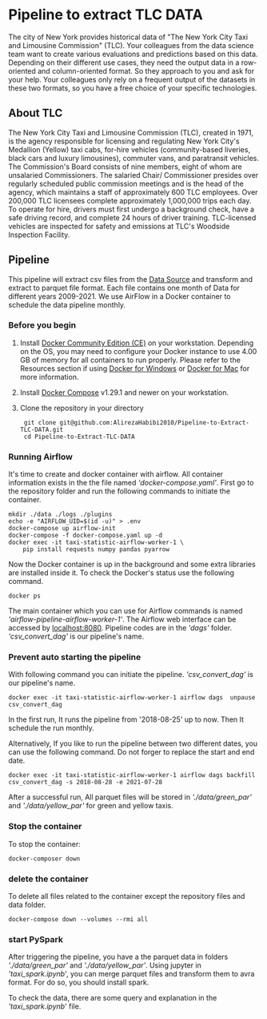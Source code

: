 # Pipeline to extract TLC DATA

The city of New York provides historical data of "The New York City Taxi and Limousine Commission" (TLC). Your colleagues from the data science team want to create various evaluations and predictions based on this data. Depending on their different use cases, they need the output data in a row-oriented and column-oriented format. So they approach to you and ask for your help. Your colleagues only rely on a frequent output of the datasets in these two formats, so you have a free choice of your specific technologies.

 ##  About TLC
The New York City Taxi and Limousine Commission (TLC), created in 1971, is the agency responsible for licensing and regulating New York City's Medallion (Yellow) taxi cabs, for-hire vehicles (community-based liveries, black cars and luxury limousines), commuter vans, and paratransit vehicles. The Commission's Board consists of nine members, eight of whom are unsalaried Commissioners. The salaried Chair/ Commissioner presides over regularly scheduled public commission meetings and is the head of the agency, which maintains a staff of approximately 600 TLC employees.
Over 200,000 TLC licensees complete approximately 1,000,000 trips each day. To operate for hire, drivers must first undergo a background check, have a safe driving record, and complete 24 hours of driver training. TLC-licensed vehicles are inspected for safety and emissions at TLC's Woodside Inspection Facility.


  ## Pipeline
 This pipeline will extract csv files from the [Data Source](https://www1.nyc.gov/site/tlc/about/tlc-trip-record-data.page) and transform and extract to parquet file format. Each file contains one month of Data for different years 2009-2021.
 We use AirFlow in a Docker container to schedule the data pipeline monthly.


### Before you begin
1.  Install  [Docker Community Edition (CE)](https://docs.docker.com/engine/installation/)  on your workstation. Depending on the OS, you may need to configure your Docker instance to use 4.00 GB of memory for all containers to run properly. Please refer to the Resources section if using  [Docker for Windows](https://docs.docker.com/docker-for-windows/#resources)  or  [Docker for Mac](https://docs.docker.com/docker-for-mac/#resources)  for more information.
2.  Install  [Docker Compose](https://docs.docker.com/compose/install/)  v1.29.1 and newer on your workstation.
3. Clone the repository in your directory

        git clone git@github.com:AlirezaHabibi2010/Pipeline-to-Extract-TLC-DATA.git
        cd Pipeline-to-Extract-TLC-DATA

 ### Running Airflow
It's time to create and docker container with airflow. All container information exists in the the file named *'docker-compose.yaml'*. First go to the repository folder and run the following commands to initiate the container.


    mkdir ./data ./logs ./plugins
    echo -e "AIRFLOW_UID=$(id -u)" > .env
    docker-compose up airflow-init
    docker-compose -f docker-compose.yaml up -d
    docker exec -it taxi-statistic-airflow-worker-1 \
	    pip install requests numpy pandas pyarrow

Now the Docker container is up in the background and some extra libraries are installed inside it. To check the Docker's status use the following command.

    docker ps

The main container which you can use for Airflow commands is named *'airflow-pipeline-airflow-worker-1'*. The Airflow web interface can be accessed by [localhost:8080](http://localhost:8080/home). Pipeline codes are in the *'dags'* folder. *'csv_convert_dag'* is our pipeline's name.

### Prevent auto starting the pipeline
With following command you can initiate the pipeline. *'csv_convert_dag'* is our pipeline's name.

    docker exec -it taxi-statistic-airflow-worker-1 airflow dags  unpause csv_convert_dag

In the first run, It runs the pipeline from '2018-08-25' up to now. Then It schedule the run monthly.

Alternatively, If you like to run the pipeline between two different dates, you can use the following command. Do not forger to replace the start and end date.

    docker exec -it taxi-statistic-airflow-worker-1 airflow dags backfill csv_convert_dag -s 2018-08-28 -e 2021-07-28

 After a successful run, All parquet files will be stored in *'./data/green_par'* and *'./data/yellow_par'* for green and yellow taxis.

### Stop the container
To stop the container:

	docker-composer down

### delete the container
 To delete all files related to the container except the repository files and data folder.

	docker-compose down --volumes --rmi all

### start PySpark
 After triggering the pipeline, you have a the parquet data in folders *'./data/green_par'* and *'./data/yellow_par'*.
 Using jupyter in *'taxi_spark.ipynb*', you can merge parquet files and transform them to avra format. For do so, you should install  spark.

 To check the data, there are some query and explanation in the *'taxi_spark.ipynb*' file.
